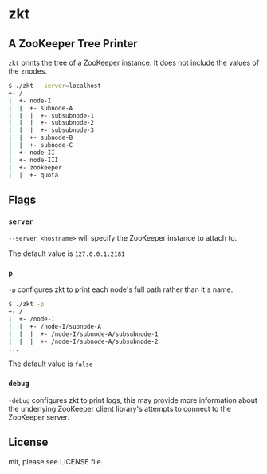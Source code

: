 # zkt
## A ZooKeeper Tree Printer

`zkt` prints the tree of a ZooKeeper instance.
It does not include the values of the znodes.

```sh
$ ./zkt --server=localhost
+- /
|  +- node-I
|  |  +- subnode-A
|  |  |  +- subsubnode-1
|  |  |  +- subsubnode-2
|  |  |  +- subsubnode-3
|  |  +- subnode-B
|  |  +- subnode-C
|  +- node-II
|  +- node-III
|  +- zookeeper
|  |  +- quota
```

## Flags

### `server`
`--server <hostname>` will specify the ZooKeeper instance to attach to.

The default value is `127.0.0.1:2181`

### `p`
`-p` configures zkt to print each node's full path rather than it's name.

```sh
$ ./zkt -p
+- /
|  +- /node-I
|  |  +- /node-I/subnode-A
|  |  |  +- /node-I/subnode-A/subsubnode-1
|  |  |  +- /node-I/subnode-A/subsubnode-2
...
```

The default value is `false`

### `debug`
`-debug` configures zkt to print logs, this may provide more information about the underlying ZooKeeper client library's attempts to connect to the ZooKeeper server.

## License

mit, please see LICENSE file.
